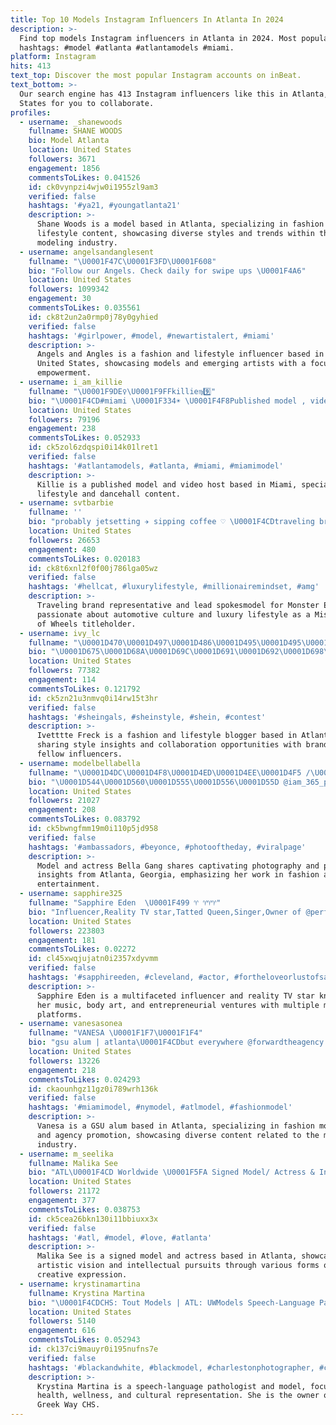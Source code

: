 ```yaml
---
title: Top 10 Models Instagram Influencers In Atlanta In 2024
description: >-
  Find top models Instagram influencers in Atlanta in 2024. Most popular
  hashtags: #model #atlanta #atlantamodels #miami.
platform: Instagram
hits: 413
text_top: Discover the most popular Instagram accounts on inBeat.
text_bottom: >-
  Our search engine has 413 Instagram influencers like this in Atlanta, United
  States for you to collaborate.
profiles:
  - username: _shanewoods
    fullname: SHANE WOODS
    bio: Model Atlanta
    location: United States
    followers: 3671
    engagement: 1856
    commentsToLikes: 0.041526
    id: ck0vynpzi4wjw0i1955zl9am3
    verified: false
    hashtags: '#ya21, #youngatlanta21'
    description: >-
      Shane Woods is a model based in Atlanta, specializing in fashion and
      lifestyle content, showcasing diverse styles and trends within the
      modeling industry.
  - username: angelsandanglesent
    fullname: "\U0001F47C\U0001F3FD\U0001F608"
    bio: "Follow our Angels. Check daily for swipe ups \U0001F4A6"
    location: United States
    followers: 1099342
    engagement: 30
    commentsToLikes: 0.035561
    id: ck8t2un2a0rmp0j78y0gyhied
    verified: false
    hashtags: '#girlpower, #model, #newartistalert, #miami'
    description: >-
      Angels and Angles is a fashion and lifestyle influencer based in the
      United States, showcasing models and emerging artists with a focus on
      empowerment.
  - username: i_am_killie
    fullname: "\U0001F9DE‍♀️\U0001F9FFkillie♍️9️⃣"
    bio: "\U0001F4CD#miami \U0001F334☀️ \U0001F4F8Published model , video, host \U0001F63B @i_am_killie9 Killiedancehall.booking@gmail.com⌨️\U0001F4BB"
    location: United States
    followers: 79196
    engagement: 238
    commentsToLikes: 0.052933
    id: ck5zol6zdqspi0i14k01lret1
    verified: false
    hashtags: '#atlantamodels, #atlanta, #miami, #miamimodel'
    description: >-
      Killie is a published model and video host based in Miami, specializing in
      lifestyle and dancehall content.
  - username: svtbarbie
    fullname: ''
    bio: "probably jetsetting ✈️ sipping coffee ♡ \U0001F4CDtraveling brand rep @forgiato lead spokesmodel monster energy | sema \U0001F3C1 auto enthusiast \U0001F451 Miss World of Wheels"
    location: United States
    followers: 26653
    engagement: 480
    commentsToLikes: 0.020183
    id: ck8t6xnl2f0f00j786lga05wz
    verified: false
    hashtags: '#hellcat, #luxurylifestyle, #millionairemindset, #amg'
    description: >-
      Traveling brand representative and lead spokesmodel for Monster Energy,
      passionate about automotive culture and luxury lifestyle as a Miss World
      of Wheels titleholder.
  - username: ivy_lc
    fullname: "\U0001D470\U0001D497\U0001D486\U0001D495\U0001D495\U0001D486 \U0001D46D\U0001D493\U0001D486\U0001D484\U0001D48C\U0001F4CDAtlanta Blogger"
    bio: "\U0001D675\U0001D68A\U0001D69C\U0001D691\U0001D692\U0001D698\U0001D697 & \U0001D67B\U0001D692\U0001D68F\U0001D68E\U0001D69C\U0001D69D\U0001D6A2\U0001D695\U0001D68E \U0001D671\U0001D695\U0001D698\U0001D690\U0001D690\U0001D68E\U0001D69B - #Shein #SheinGals Code: ivylc 15% #Atboujees Code: ivylc 15% Model @alomodelagency - #AtlantaBlogger DM for Collabs \U0001F48C"
    location: United States
    followers: 77382
    engagement: 114
    commentsToLikes: 0.121792
    id: ck5zn21u3nmvq0i14rw15t3hr
    verified: false
    hashtags: '#sheingals, #sheinstyle, #shein, #contest'
    description: >-
      Ivetttte Freck is a fashion and lifestyle blogger based in Atlanta,
      sharing style insights and collaboration opportunities with brands and
      fellow influencers.
  - username: modelbellabella
    fullname: "\U0001D4DC\U0001D4F8\U0001D4ED\U0001D4EE\U0001D4F5 /\U0001D4D0\U0001D4EC\U0001D4FD\U0001D4FB\U0001D4EE\U0001D4FC\U0001D4FC \U0001F48B\U0001D4D1\U0001D4EE\U0001D4F5\U0001D4F5\U0001D4EA \U0001D4D6\U0001D4EA\U0001D4F7\U0001D4F0\U0001F48B"
    bio: "\U0001D544\U0001D560\U0001D555\U0001D556\U0001D55D @iam_365_photography\U0001F4F7 \U0001F440https://onlyfans.com/model_bellabella Atlanta, Georgia"
    location: United States
    followers: 21027
    engagement: 208
    commentsToLikes: 0.083792
    id: ck5bwngfmm19m0i110p5jd958
    verified: false
    hashtags: '#ambassadors, #beyonce, #photooftheday, #viralpage'
    description: >-
      Model and actress Bella Gang shares captivating photography and personal
      insights from Atlanta, Georgia, emphasizing her work in fashion and
      entertainment.
  - username: sapphire325
    fullname: "Sapphire Eden  \U0001F499 ♈️ ♈️♈️♈️"
    bio: "Influencer,Reality TV star,Tatted Queen,Singer,Owner of @perfect_touch_t @nowthats_tv @thezeusnetwork Mzsapphireeden@gmail.com @oh10_cj My Angel \U0001F64F\U0001F3FF"
    location: United States
    followers: 223803
    engagement: 181
    commentsToLikes: 0.02272
    id: cl45xwqjujatn0i2357xdyvmm
    verified: false
    hashtags: '#sapphireeden, #cleveland, #actor, #fortheloveorlustofsapphire'
    description: >-
      Sapphire Eden is a multifaceted influencer and reality TV star known for
      her music, body art, and entrepreneurial ventures with multiple media
      platforms.
  - username: vanesasonea
    fullname: "VANESA \U0001F1F7\U0001F1F4"
    bio: "gsu alum | atlanta\U0001F4CDbut everywhere @forwardtheagency @fwdfashionmodels"
    location: United States
    followers: 13226
    engagement: 218
    commentsToLikes: 0.024293
    id: ckaounhgz11gz0i789wrh136k
    verified: false
    hashtags: '#miamimodel, #nymodel, #atlmodel, #fashionmodel'
    description: >-
      Vanesa is a GSU alum based in Atlanta, specializing in fashion modeling
      and agency promotion, showcasing diverse content related to the modeling
      industry.
  - username: m_seelika
    fullname: Malika See
    bio: "ATL\U0001F4CD Worldwide \U0001F5FA Signed Model/ Actress & Intellectual \U0001F331 . Create What You See (Artist) . @lusttmodels_"
    location: United States
    followers: 21172
    engagement: 377
    commentsToLikes: 0.038753
    id: ck5cea26bkn130i11bbiuxx3x
    verified: false
    hashtags: '#atl, #model, #love, #atlanta'
    description: >-
      Malika See is a signed model and actress based in Atlanta, showcasing her
      artistic vision and intellectual pursuits through various forms of
      creative expression.
  - username: krystinamartina
    fullname: Krystina Martina
    bio: "\U0001F4CDCHS: Tout Models | ATL: UWModels Speech-Language Pathologist VaBeach raised. \U0001F1EC\U0001F1F7Greek&Black✊\U0001F3FD. Owner @thegreekwaychs"
    location: United States
    followers: 5140
    engagement: 616
    commentsToLikes: 0.052943
    id: ck137ci9mauyr0i195nufns7e
    verified: false
    hashtags: '#blackandwhite, #blackmodel, #charlestonphotographer, #charleston'
    description: >-
      Krystina Martina is a speech-language pathologist and model, focusing on
      health, wellness, and cultural representation. She is the owner of The
      Greek Way CHS.
---
```


